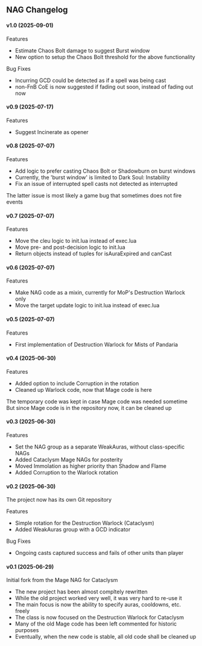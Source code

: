 ## NAG Changelog

#### v1.0 (2025-09-01)

Features
- Estimate Chaos Bolt damage to suggest Burst window
- New option to setup the Chaos Bolt threshold for the above functionality

Bug Fixes
- Incurring GCD could be detected as if a spell was being cast
- non-FnB CoE is now suggested if fading out soon, instead of fading out now

#### v0.9 (2025-07-17)

Features
- Suggest Incinerate as opener

#### v0.8 (2025-07-07)

Features
- Add logic to prefer casting Chaos Bolt or Shadowburn on burst windows
- Currently, the 'burst window' is limited to Dark Soul: Instability
- Fix an issue of interrupted spell casts not detected as interrupted

The latter issue is most likely a game bug that sometimes does not fire events

#### v0.7 (2025-07-07)

Features
- Move the cleu logic to init.lua instead of exec.lua
- Move pre- and post-decision logic to init.lua
- Return objects instead of tuples for isAuraExpired and canCast

#### v0.6 (2025-07-07)

Features
- Make NAG code as a mixin, currently for MoP's Destruction Warlock only
- Move the target update logic to init.lua instead of exec.lua

#### v0.5 (2025-07-07)

Features
- First implementation of Destruction Warlock for Mists of Pandaria

#### v0.4 (2025-06-30)

Features
- Added option to include Corruption in the rotation
- Cleaned up Warlock code, now that Mage code is here

The temporary code was kept in case Mage code was needed sometime
But since Mage code is in the repository now, it can be cleaned up

#### v0.3 (2025-06-30)

Features
- Set the NAG group as a separate WeakAuras, without class-specific NAGs
- Added Cataclysm Mage NAGs for posterity
- Moved Immolation as higher priority than Shadow and Flame
- Added Corruption to the Warlock rotation

#### v0.2 (2025-06-30)

The project now has its own Git repository

Features
- Simple rotation for the Destruction Warlock (Cataclysm)
- Added WeakAuras group with a GCD indicator

Bug Fixes
- Ongoing casts captured success and fails of other units than player

#### v0.1 (2025-06-29)

Initial fork from the Mage NAG for Cataclysm
- The new project has been almost compltely rewritten
- While the old project worked very well, it was very hard to re-use it
- The main focus is now the ability to specify auras, cooldowns, etc. freely
- The class is now focused on the Destruction Warlock for Cataclysm
- Many of the old Mage code has been left commented for historic purposes
- Eventually, when the new code is stable, all old code shall be cleaned up
